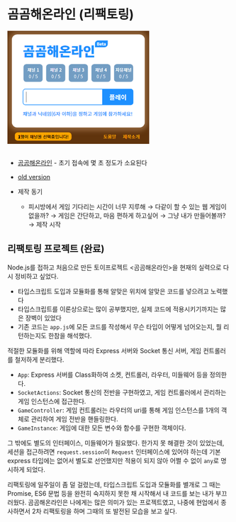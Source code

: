 # 곰곰해온라인 (리팩토링)

<img src="preview.png" alt="곰곰해온라인" width="320" style="margin-bottom: 15px" />

- [곰곰해온라인](https://bearchain.herokuapp.com) - 초기 접속에 몇 초 정도가 소요된다
- [old version](https://github.com/zinirun/gom-gom-hae-online/tree/e2329cc9e15a5a2b55878fca3d795799b7caff84/old-version)

- 제작 동기
  - 피시방에서 게임 기다리는 시간이 너무 지루해 → 다같이 할 수 있는 웹 게임이 없을까? → 게임은 간단하고, 마음 편하게 하고싶어 → 그냥 내가 만들어볼까? → 제작 시작

## 리팩토링 프로젝트 (완료)

Node.js를 접하고 처음으로 만든 토이프로젝트 <곰곰해온라인>을 현재의 실력으로 다시 정비하고 싶었다.
- 타입스크립트 도입과 모듈화를 통해 알맞은 위치에 알맞은 코드를 넣으려고 노력했다
- 타입스크립트를 이론상으로는 많이 공부했지만, 실제 코드에 적용시키기까지는 많은 장벽이 있었다
- 기존 코드는 `app.js`에 모든 코드를 작성해서 무슨 타입이 어떻게 넘어오는지, 뭘 리턴하는지도 한참을 해석했다.

적절한 모듈화를 위해 역할에 따라 Express 서버와 Socket 통신 서버, 게임 컨트롤러를 철저하게 분리했다. 

- `App`: Express 서버를 Class화하여 소켓, 컨트롤러, 라우터, 미들웨어 등을 정의한다.
- `SocketActions`: Socket 통신의 전반을 구현하였고, 게임 컨트롤러에서 관리하는 게임 인스턴스에 접근한다.
- `GameController`: 게임 컨트롤러는 라우터의 uri를 통해 게임 인스턴스를 1개의 객체로 관리하여 게임 전반을 핸들링한다.
- `GameInstance`: 게임에 대한 모든 변수와 함수를 구현한 객체이다.

그 밖에도 별도의 인터페이스, 미들웨어가 필요했다. 한가지 못 해결한 것이 있었는데, 세션을 접근하려면 `request.session`이 `Request` 인터페이스에 있어야 하는데 기본 express 타입에는 없어서 별도로 선언했지만 적용이 되지 않아 어쩔 수 없이 `any`로 명시하게 되었다.


리팩토링에 일주일이 좀 덜 걸렸는데, 타입스크립트 도입과 모듈화를 별개로 그 때는 Promise, ES6 문법 등을 완전히 숙지하지 못한 채 시작해서 내 코드를 보는 내가 부끄러웠다. 곰곰해온라인은 나에게는 많은 의미가 있는 프로젝트였고, 나중에 현업에서 종사하면서 2차 리팩토링을 하며 그때의 또 발전된 모습을 보고 싶다.